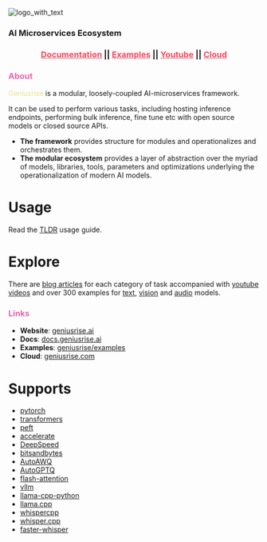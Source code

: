![logo_with_text](https://github.com/geniusrise/.github/assets/144122/2f8e51ee-0fcd-4f74-90fd-97301ef7943d)

### AI Microservices Ecosystem

<h3 align="center">
  <a style="color:#f34960" href="https://docs.geniusrise.ai">Documentation</a>
  ||
  <a style="color:#f34960" href="https://github.com/geniusrise/examples">Examples</a>
  ||
  <a style="color:#f34960" href="https://www.youtube.com/@geniusrise">Youtube</a>
  ||
  <a style="color:#f34960" href="https://geniusrise.com">Cloud</a>
</h3>

### <span style="color:#e667aa">About</span>

<span style="color:#e4e48c">Geniusrise</span> is a modular, loosely-coupled AI-microservices framework.

It can be used to perform various tasks, including hosting inference endpoints, performing bulk inference, fine tune etc with open source models or closed source APIs.

- **The framework** provides structure for modules and operationalizes and orchestrates them.
- **The modular ecosystem** provides a layer of abstraction over the myriad of models, libraries, tools, parameters and optimizations underlying the operationalization of modern AI models.

# Usage

Read the [TLDR](https://docs.geniusrise.ai/guides/usage/) usage guide.

# Explore

There are [blog articles](https://docs.geniusrise.ai) for each category of task accompanied with [youtube videos](https://www.youtube.com/@geniusrise) and over 300 examples for [text](https://github.com/geniusrise/examples/tree/master/cli/api/text), [vision](https://github.com/geniusrise/examples/tree/master/cli/api/vision) and [audio](https://github.com/geniusrise/examples/tree/master/cli/api/audio) models.

### <span style="color:#e667aa">Links</span>

- **Website**: [geniusrise.ai](https://geniusrise.ai)
- **Docs**: [docs.geniusrise.ai](https://docs.geniusrise.ai)
- **Examples**: [geniusrise/examples](https://github.com/geniusrise/examples)
- **Cloud**: [geniusrise.com](https://geniusrise.com)

# Supports

- [pytorch](https://github.com/pytorch/pytorch)
- [transformers](https://github.com/huggingface/transformers)
- [peft](https://github.com/huggingface/peft)
- [accelerate](https://github.com/huggingface/accelerate)
- [DeepSpeed](https://github.com/microsoft/DeepSpeed)
- [bitsandbytes](https://github.com/TimDettmers/bitsandbytes)
- [AutoAWQ](https://github.com/casper-hansen/AutoAWQ)
- [AutoGPTQ](https://github.com/AutoGPTQ/AutoGPTQ)
- [flash-attention](https://github.com/Dao-AILab/flash-attention)
- [vllm](https://github.com/vllm-project/vllm)
- [llama-cpp-python](https://github.com/abetlen/llama-cpp-python)
- [llama.cpp](https://github.com/ggerganov/llama.cpp)
- [whispercpp](https://github.com/aarnphm/whispercpp)
- [whisper.cpp](https://github.com/ggerganov/whisper.cpp)
- [faster-whisper](https://github.com/SYSTRAN/faster-whisper)
